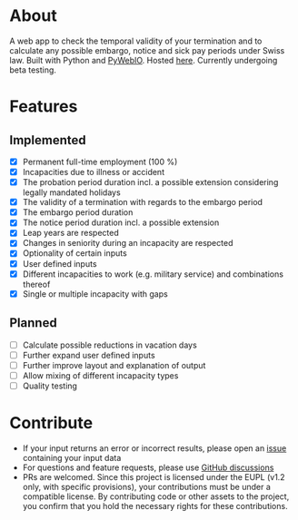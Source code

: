 # About

A web app to check the temporal validity of your termination and to calculate any possible embargo, notice and sick pay periods under Swiss law. Built with Python and [PyWebIO](https://github.com/pywebio/PyWebIO). Hosted [here](https://www.obiter.ch/tools/work-calc/). Currently undergoing beta testing.

# Features

## Implemented

- [x] Permanent full-time employment (100 %)
- [x] Incapacities due to illness or accident
- [x] The probation period duration incl. a possible extension considering legally mandated holidays
- [x] The validity of a termination with regards to the embargo period
- [x] The embargo period duration
- [x] The notice period duration incl. a possible extension
- [x] Leap years are respected
- [x] Changes in seniority during an incapacity are respected
- [x] Optionality of certain inputs
- [x] User defined inputs
- [x] Different incapacities to work (e.g. military service) and combinations thereof
- [x] Single or multiple incapacity with gaps

## Planned

- [ ] Calculate possible reductions in vacation days
- [ ] Further expand user defined inputs
- [ ] Further improve layout and explanation of output
- [ ] Allow mixing of different incapacity types
- [ ] Quality testing

# Contribute

- If your input returns an error or incorrect results, please open an [issue](https://github.com/quadratecode/ch-termination-calc/issues) containing your input data
- For questions and feature requests, please use [GitHub discussions](https://github.com/quadratecode/ch-termination-calc/discussions)
- PRs are welcomed. Since this project is licensed under the EUPL (v1.2 only, with specific provisions), your contributions must be under a compatible license. By contributing code or other assets to the project, you confirm that you hold the necessary rights for these contributions.
